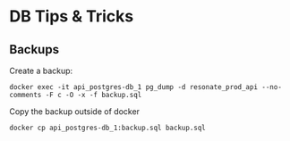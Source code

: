 # DB Tips & Tricks

## Backups

Create a backup:

```
docker exec -it api_postgres-db_1 pg_dump -d resonate_prod_api --no-comments -F c -O -x -f backup.sql
```

Copy the backup outside of docker

```
docker cp api_postgres-db_1:backup.sql backup.sql
```

